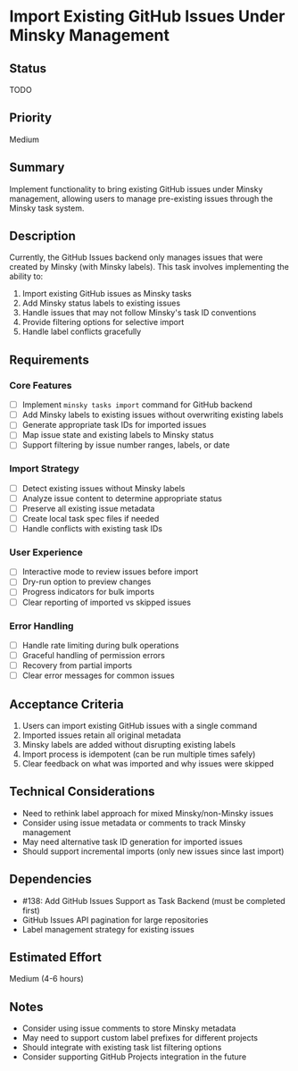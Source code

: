 # Import Existing GitHub Issues Under Minsky Management

## Status
TODO

## Priority
Medium

## Summary
Implement functionality to bring existing GitHub issues under Minsky management, allowing users to manage pre-existing issues through the Minsky task system.

## Description
Currently, the GitHub Issues backend only manages issues that were created by Minsky (with Minsky labels). This task involves implementing the ability to:

1. Import existing GitHub issues as Minsky tasks
2. Add Minsky status labels to existing issues
3. Handle issues that may not follow Minsky's task ID conventions
4. Provide filtering options for selective import
5. Handle label conflicts gracefully

## Requirements

### Core Features
- [ ] Implement `minsky tasks import` command for GitHub backend
- [ ] Add Minsky labels to existing issues without overwriting existing labels
- [ ] Generate appropriate task IDs for imported issues
- [ ] Map issue state and existing labels to Minsky status
- [ ] Support filtering by issue number ranges, labels, or date

### Import Strategy
- [ ] Detect existing issues without Minsky labels
- [ ] Analyze issue content to determine appropriate status
- [ ] Preserve all existing issue metadata
- [ ] Create local task spec files if needed
- [ ] Handle conflicts with existing task IDs

### User Experience
- [ ] Interactive mode to review issues before import
- [ ] Dry-run option to preview changes
- [ ] Progress indicators for bulk imports
- [ ] Clear reporting of imported vs skipped issues

### Error Handling
- [ ] Handle rate limiting during bulk operations
- [ ] Graceful handling of permission errors
- [ ] Recovery from partial imports
- [ ] Clear error messages for common issues

## Acceptance Criteria
1. Users can import existing GitHub issues with a single command
2. Imported issues retain all original metadata
3. Minsky labels are added without disrupting existing labels
4. Import process is idempotent (can be run multiple times safely)
5. Clear feedback on what was imported and why issues were skipped

## Technical Considerations
- Need to rethink label approach for mixed Minsky/non-Minsky issues
- Consider using issue metadata or comments to track Minsky management
- May need alternative task ID generation for imported issues
- Should support incremental imports (only new issues since last import)

## Dependencies
- #138: Add GitHub Issues Support as Task Backend (must be completed first)
- GitHub Issues API pagination for large repositories
- Label management strategy for existing issues

## Estimated Effort
Medium (4-6 hours)

## Notes
- Consider using issue comments to store Minsky metadata
- May need to support custom label prefixes for different projects
- Should integrate with existing task list filtering options
- Consider supporting GitHub Projects integration in the future 
